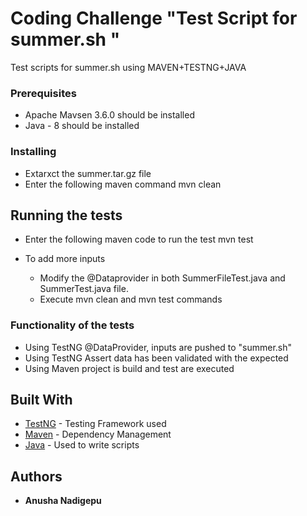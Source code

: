 # Coding Challenge "Test Script for summer.sh "

Test scripts for summer.sh using MAVEN+TESTNG+JAVA

### Prerequisites
- Apache Mavsen 3.6.0 should be installed
- Java - 8 should be installed


### Installing

- Extarxct the summer.tar.gz file
- Enter the following maven command
    mvn clean

## Running the tests

- Enter the following maven code to run the test
    mvn test
    
- To add more inputs
    - Modify the @Dataprovider in both SummerFileTest.java and SummerTest.java file.
    - Execute mvn clean and mvn test commands

### Functionality of the tests

- Using TestNG @DataProvider, inputs are pushed to "summer.sh"
- Using TestNG Assert data has been validated with the expected
- Using Maven project is build and test are executed 

## Built With

* [TestNG](http://testng.org/doc/documentation-main.html) - Testing Framework used
* [Maven](https://maven.apache.org/) - Dependency Management
* [Java](https://docs.oracle.com/javase/8/docs/api/) - Used to write scripts


## Authors

* **Anusha Nadigepu** 

